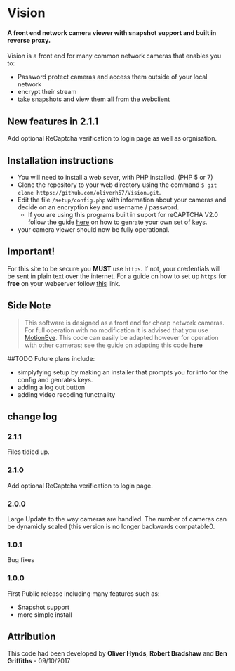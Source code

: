 # Vision
#### A front end network camera viewer with snapshot support and built in reverse proxy.

Vision is a front end for many common network cameras that enables you to: 
  - Password protect cameras and access them outside of your local network
  - encrypt their stream
  - take snapshots and view them all from the webclient

## New features in 2.1.1
Add optional ReCaptcha verification to login page as well as orgnisation.
 
## Installation instructions

* You will need to install a web sever, with PHP installed. (PHP 5 or 7)
* Clone the repository to your web directory using the command ``$ git clone https://github.com/oliverh57/Vision.git``.
* Edit the file `/setup/config.php` with information about your cameras and decide on an encryption key and username / password.
  * If you are using this programs built in suport for reCAPTCHA V2.0 follow the guide [here](https://www.google.com/recaptcha/intro/android.html) on how to genrate your own set of keys.
* your camera viewer should now be fully operational.

## Important!
For this site to be secure you **MUST** use `https`. If not, your credentials will be sent in plain text over the internet. For a guide on how to set up `https` for **free** on your webserver follow [this](https://certbot.eff.org/) link. 


## Side Note
> This software is designed as a front end for cheap network cameras. For full operation with no modification it is advised that you use [MotionEye](https://github.com/ccrisan/motioneye). This code can easily be adapted however for operation with other cameras; see the guide on adapting this code [here](https://github.com/oliverh57/Vision/wiki/Adapting-this-code)

##TODO
Future plans include:
  - simplyfying setup by making an installer that prompts you for info for the config and genrates keys.
  - adding a log out button
  - adding video recoding functnality

## change log

### 2.1.1
Files tidied up.

### 2.1.0
Add optional ReCaptcha verification to login page.

### 2.0.0
Large Update to the way cameras are handled. The number of cameras can be dynamicly scaled (this version is no longer backwards compatable0.

### 1.0.1
Bug fixes

### 1.0.0
First Public release including many features such as:
  - Snapshot support
  - more simple install

## Attribution
This code had been developed by **Oliver Hynds**, **Robert Bradshaw** and **Ben Griffiths** - 09/10/2017
